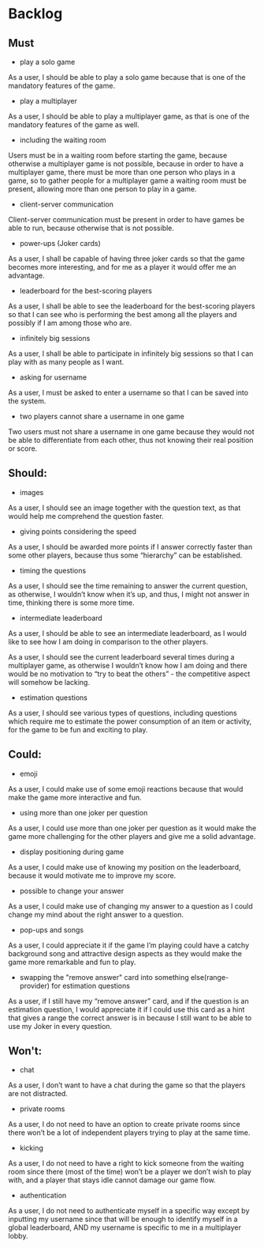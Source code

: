 # Backlog
## Must
- play a solo game

As a user, I should be able to play a solo game because that is one of the mandatory features of the game.

- play a multiplayer

As a user, I should be able to play a multiplayer game, as that is one of the mandatory features of the game as well.

- including the waiting room

Users must be in a waiting room before starting the game, because otherwise a multiplayer game is not possible, because in order to have a multiplayer game, there must be more than one person who plays in a game, so to gather people for a multiplayer game a waiting room must be present, allowing more than one person to play in a game.

- client-server communication

Client-server communication must be present in order to have games be able to run, because otherwise that is not possible.

- power-ups (Joker cards)

As a user, I shall be capable of having three joker cards so that the game becomes more interesting, and for me as a player it would offer me an advantage.

- leaderboard for the best-scoring players

As a user, I shall be able to see the leaderboard for the best-scoring players so that I can see who is performing the best among all the players and possibly if I am among those who are.

- infinitely big sessions

As a user, I shall be able to participate in infinitely big sessions so that I can play with as many people as I want.

- asking for username

As a user, I must be asked to enter a username so that I can be saved into the system.

- two players cannot share a username in one game

Two users must not share a username in one game because they would not be able to differentiate from each other, thus not knowing their real position or score.



## Should:
- images

As a user, I should see an image together with the question text, as that would help me comprehend the question faster.

- giving points considering the speed

As a user, I should be awarded more points if I answer correctly faster than some other players, because thus some “hierarchy” can be established.

- timing the questions

As a user, I should see the time remaining to answer the current question, as otherwise, I wouldn’t know when it’s up, and thus, I might not answer in time, thinking there is some more time.

- intermediate leaderboard

As a user, I should be able to see an intermediate leaderboard, as I would like to see how I am doing in comparison to the other players.

As a user, I should see the current leaderboard several times during a multiplayer game, as otherwise I wouldn’t know how I am doing and there would be no motivation to “try to beat the others” - the competitive aspect will somehow be lacking.

- estimation questions

As a user, I should see various types of questions, including questions which require me to estimate the power consumption of an item or activity, for the game to be fun and exciting to play.

## Could:
- emoji

As a user, I could make use of some emoji reactions because that would make the game more interactive and fun.

- using more than one joker per question

As a user, I could use more than one joker per question as it would make the game more challenging for the other players and give me a solid advantage.

- display positioning during game

As a user, I could make use of knowing my position on the leaderboard, because it would motivate me to improve my score.

- possible to change your answer

As a user, I could make use of changing my answer to a question as I could change my mind about the right answer to a question.


- pop-ups and songs

As a user, I could appreciate it if the game I’m playing could have a catchy background song and attractive design aspects as they would make the game more remarkable and fun to play.

- swapping the "remove answer" card into something else(range-provider) for estimation questions

As a user, if I still have my “remove answer” card, and if the question is an estimation question, I would appreciate it if I could use this card as a hint that gives a range the correct answer is in because I still want to be able to use my Joker in every question.

## Won't:
- chat

As a user, I don’t want to have a chat during the game so that the players are not distracted.

- private rooms

As a user, I do not need to have an option to create private rooms since there won’t be a lot of independent players trying to play at the same time.

- kicking

As a user, I do not need to have a right to kick someone from the waiting room since there (most of the time) won’t be a player we don’t wish to play with, and a player that stays idle cannot damage our game flow.

- authentication

As a user, I do not need to authenticate myself in a specific way except by inputting my username since that will be enough to identify myself in a global leaderboard, AND my username is specific to me in a multiplayer lobby.
 